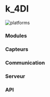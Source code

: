 # k_4DI

![platforms](https://img.shields.io/badge/Workshop-e--artsup-ff69b4.svg?style=flat-square)


### Modules ###
### Capteurs ###
### Communication ###
### Serveur ###
### API ###

